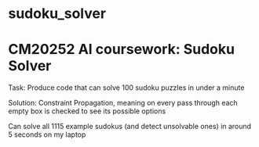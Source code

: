 # sudoku_solver
# CM20252 AI coursework: Sudoku Solver

Task: Produce code that can solve 100 sudoku puzzles in under a minute

Solution: Constraint Propagation, meaning on every pass through each empty box is checked to see its possible options

Can solve all 1115 example sudokus (and detect unsolvable ones) in around 5 seconds on my laptop
